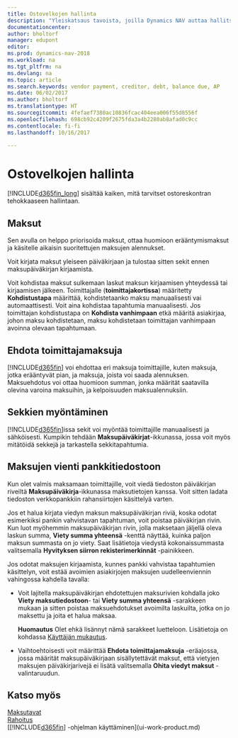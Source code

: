 ```yaml
---
title: Ostovelkojen hallinta
description: "Yleiskatsaus tavoista, joilla Dynamics NAV auttaa hallitsemaan ostovelkoja, kuten toimittajamaksuja, lainoja, velkaa ja erääntyvää saldoa."
documentationcenter: 
author: bholtorf
manager: edupont
editor: 
ms.prod: dynamics-nav-2018
ms.workload: na
ms.tgt_pltfrm: na
ms.devlang: na
ms.topic: article
ms.search.keywords: vendor payment, creditor, debt, balance due, AP
ms.date: 06/02/2017
ms.author: bholtorf
ms.translationtype: HT
ms.sourcegitcommit: 4fefaef7380ac10836fcac404eea006f55d8556f
ms.openlocfilehash: 698cb92c4209f2675fda3a4b2280ab8afad0c9cc
ms.contentlocale: fi-fi
ms.lasthandoff: 10/16/2017

---
```

# <a name="managing-payables"></a>Ostovelkojen hallinta
[!INCLUDE[d365fin_long](includes/d365fin_long_md.md)] sisältää kaiken, mitä tarvitset ostoreskontran tehokkaaseen hallintaan.  

## <a name="payments"></a>Maksut
Sen avulla on helppo priorisoida maksut, ottaa huomioon erääntymismaksut ja käsitelle aikaisin suoritettujen maksujen alennukset.

Voit kirjata maksut yleiseen päiväkirjaan ja tulostaa sitten sekit ennen maksupäiväkirjan kirjaamista.

Voit kohdistaa maksut sulkemaan laskut maksun kirjaamisen yhteydessä tai kirjaamisen jälkeen. Toimittajalle (**toimittajakortissa**) määritetty **Kohdistustapa** määrittää, kohdistetaanko maksu manuaalisesti vai automaattisesti. Voit aina kohdistaa tapahtumia manuaalisesti. Jos toimittajan kohdistustapa on **Kohdista vanhimpaan** etkä määritä asiakirjaa, johon maksu kohdistetaan, maksu kohdistetaan toimittajan vanhimpaan avoinna olevaan tapahtumaan.

## <a name="suggest-vendor-payments"></a>Ehdota toimittajamaksuja
[!INCLUDE[d365fin](includes/d365fin_md.md)] voi ehdottaa eri maksuja toimittajille, kuten maksuja, jotka erääntyvät pian, ja maksuja, joista voi saada alennuksen. Maksuehdotus voi ottaa huomioon summan, jonka määrität saatavilla olevina varoina maksuihin, ja kelpoisuuden maksualennuksiin.

## <a name="issue-checks"></a>Sekkien myöntäminen
[!INCLUDE[d365fin](includes/d365fin_md.md)]issa sekit voi myöntää toimittajille manuaalisesti ja sähköisesti. Kumpikin tehdään **Maksupäiväkirjat**-ikkunassa, jossa voit myös mitätöidä sekkejä ja tarkastella sekkitapahtumia.

## <a name="export-payments-to-a-bank-file"></a>Maksujen vienti pankkitiedostoon
Kun olet valmis maksamaan toimittajille, voit viedä tiedoston päiväkirjan riveiltä **Maksupäiväkirja**-ikkunassa maksutietojen kanssa. Voit sitten ladata tiedoston verkkopankkiin rahansiirtojen käsittelyä varten.

Jos et halua kirjata viedyn maksun maksupäiväkirjan riviä, koska odotat esimerkiksi pankin vahvistavan tapahtuman, voit poistaa päiväkirjan rivin. Kun luot myöhemmin maksupäiväkirjan rivin, jolla maksetaan jäljellä oleva laskun summa, **Viety summa yhteensä** -kenttä näyttää, kuinka paljon maksun summasta on jo viety. Saat lisätietoja viedystä kokonaissummasta valitsemalla **Hyvityksen siirron rekisterimerkinnät** -painikkeen.

Jos odotat maksujen kirjaamista, kunnes pankki vahvistaa tapahtumien käsittelyn, voit estää avoimien asiakirjojen maksujen uudelleenviennin vahingossa kahdella tavalla:  

* Voit lajitella maksupäiväkirjan ehdotettujen maksurivien kohdalla joko **Viety maksutiedostoon**- tai **Viety summa yhteensä** -sarakkeen mukaan ja sitten poistaa maksuehdotukset avoimilta laskuilta, jotka on jo maksettu ja joita et halua maksaa.

    **Huomautus** Olet ehkä lisännyt nämä sarakkeet luetteloon. Lisätietoja on kohdassa [Käyttäjän mukautus](ui-user-personalization.md).  
* Vaihtoehtoisesti voit määrittää **Ehdota toimittajamaksuja** -eräajossa, jossa määrität maksupäiväkirjaan sisällytettävät maksut, että vietyjen maksujen päiväkirjarivejä ei lisätä valitsemalla **Ohita viedyt maksut** -valintaruudun.

## <a name="see-also"></a>Katso myös
[Maksutavat](finance-payment-methods.md)  
[Rahoitus](finance.md)  
[[!INCLUDE[d365fin](includes/d365fin_md.md)] -ohjelman käyttäminen](ui-work-product.md)


